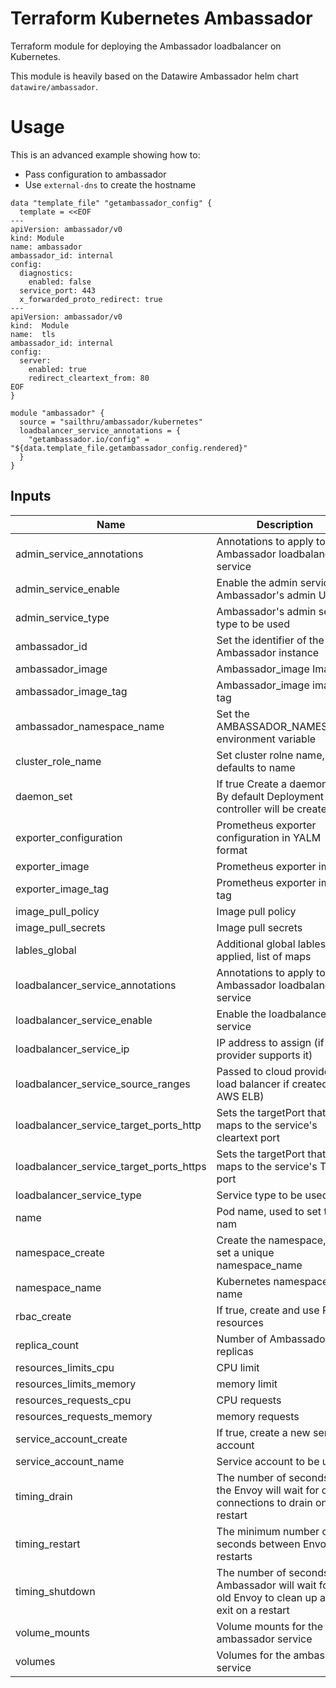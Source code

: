 # Terraform Kubernetes Ambassador

Terraform module for deploying the Ambassador loadbalancer on Kubernetes.

This module is heavily based on the Datawire Ambassador helm chart `datawire/ambassador`.

# Usage
This is an advanced example showing how to:

* Pass configuration to ambassador
* Use `external-dns` to create the hostname

```hcl
data "template_file" "getambassador_config" {
  template = <<EOF
---
apiVersion: ambassador/v0
kind: Module
name: ambassador
ambassador_id: internal
config:
  diagnostics:
    enabled: false
  service_port: 443
  x_forwarded_proto_redirect: true
---
apiVersion: ambassador/v0
kind:  Module
name:  tls
ambassador_id: internal
config:
  server:
    enabled: true
    redirect_cleartext_from: 80
EOF
}

module "ambassador" {
  source = "sailthru/ambassador/kubernetes"
  loadbalancer_service_annotations = {
    "getambassador.io/config" = "${data.template_file.getambassador_config.rendered}"
  }
}
```

## Inputs

| Name | Description | Type | Default | Required |
|------|-------------|:----:|:-----:|:-----:|
| admin_service_annotations | Annotations to apply to Ambassador loadbalancer service | map | `<map>` | no |
| admin_service_enable | Enable the admin service for Ambassador's admin UI | string | `true` | no |
| admin_service_type | Ambassador's admin service type to be used | string | `ClusterIP` | no |
| ambassador_id | Set the identifier of the Ambassador instance | string | `default` | no |
| ambassador_image | Ambassador_image	Image | string | `quay.io/datawire/ambassador` | no |
| ambassador_image_tag | Ambassador_image image tag | string | `0.40.2` | no |
| ambassador_namespace_name | Set the AMBASSADOR_NAMESPACE environment variable | string | `metadata.namespace` | no |
| cluster_role_name | Set cluster rolne name, defaults to name | string | `` | no |
| daemon_set | If true Create a daemonSet. By default Deployment controller will be created | string | `false` | no |
| exporter_configuration | Prometheus exporter configuration in YALM format | string | `` | no |
| exporter_image | Prometheus exporter image | string | `prom/statsd-exporter` | no |
| exporter_image_tag | Prometheus exporter image tag | string | `v0.6.0` | no |
| image_pull_policy | Image pull policy | string | `IfNotPresent` | no |
| image_pull_secrets | Image pull secrets | list | `<list>` | no |
| lables_global | Additional global lables to be applied, list of maps | list | `<list>` | no |
| loadbalancer_service_annotations | Annotations to apply to Ambassador loadbalancer service | map | `<map>` | no |
| loadbalancer_service_enable | Enable the loadbalancer service | string | `true` | no |
| loadbalancer_service_ip | IP address to assign (if cloud provider supports it) | string | `` | no |
| loadbalancer_service_source_ranges | Passed to cloud provider load balancer if created (e.g: AWS ELB) | string | `` | no |
| loadbalancer_service_target_ports_http | Sets the targetPort that maps to the service's cleartext port | string | `80` | no |
| loadbalancer_service_target_ports_https | Sets the targetPort that maps to the service's TLS port | string | `443` | no |
| loadbalancer_service_type | Service type to be used | string | `LoadBalancer` | no |
| name | Pod name, used to set the nam | string | `ambassador` | no |
| namespace_create | Create the namespace, must set a unique namespace_name | string | `false` | no |
| namespace_name | Kubernetes namespace name | string | `default` | no |
| rbac_create | If true, create and use RBAC resources | string | `true` | no |
| replica_count | Number of Ambassador replicas | string | `1` | no |
| resources_limits_cpu | CPU limit | string | `1` | no |
| resources_limits_memory | memory limit | string | `1Gi` | no |
| resources_requests_cpu | CPU requests | string | `200m` | no |
| resources_requests_memory | memory requests | string | `500Mi` | no |
| service_account_create | If true, create a new service account | string | `true` | no |
| service_account_name | Service account to be used | string | `` | no |
| timing_drain | The number of seconds that the Envoy will wait for open connections to drain on a restart | string | `` | no |
| timing_restart | The minimum number of seconds between Envoy restarts | string | `` | no |
| timing_shutdown | The number of seconds that Ambassador will wait for the old Envoy to clean up and exit on a restart | string | `` | no |
| volume_mounts | Volume mounts for the ambassador service | list | `<list>` | no |
| volumes | Volumes for the ambassador service | list | `<list>` | no |


```
